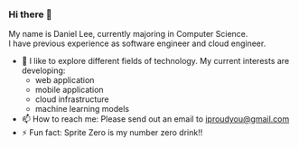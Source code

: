 ### Hi there 👋

My name is Daniel Lee, currently majoring in Computer Science.  
I have previous experience as software engineer and cloud engineer.  

- 🔭 I like to explore different fields of technology. My current interests are developing:
     - web application
     - mobile application
     - cloud infrastructure
     - machine learning models
- 📫 How to reach me: Please send out an email to iproudyou@gmail.com
- ⚡ Fun fact: Sprite Zero is my number zero drink!!
